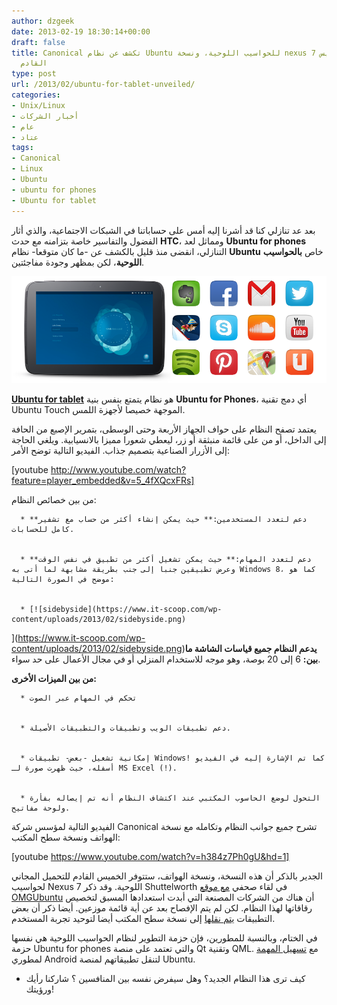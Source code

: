```yaml
---
author: dzgeek
date: 2013-02-19 18:30:14+00:00
draft: false
title: Canonical تكشف عن نظام Ubuntu للحواسيب اللوحية، ونسخة nexus 7 ستتوفر يوم الخميس
  القادم
type: post
url: /2013/02/ubuntu-for-tablet-unveiled/
categories:
- Unix/Linux
- أخبار الشركات
- عام
- عتاد
tags:
- Canonical
- Linux
- Ubuntu
- ubuntu for phones
- Ubuntu for tablet
---
```


بعد عد تنازلي كنا قد أشرنا إليه أمس على حساباتنا في الشبكات الاجتماعية، والذي أثار الفضول والتفاسير خاصة بتزامنه مع حدث **HTC**، ومماثل لعد **Ubuntu for phones** التنازلي، انقضى منذ قليل بالكشف عن -ما كان متوقعا- نظام **Ubuntu** خاص **بالحواسيب اللوحية**، لكن بمظهر وجودة مفاجئتين.


[![tablet-branded-and-apps](tablet-branded-and-apps.png)
](tablet-branded-and-apps.png)


[**Ubuntu for tablet**](http://www.ubuntu.com/devices/tablet) هو نظام يتمتع بنفس بنية **Ubuntu for Phones**، أي دمج تقنية Ubuntu Touch الموجهة خصيصا لأجهزة اللمس.

يعتمد تصفح النظام على حواف الجهاز الأربعة وحتى الوسطى، بتمرير الإصبع من الحافة إلى الداخل، أو من على قائمة منبثقة أو زر، ليعطي شعورا مميزا بالانسيابية. ويلغي الحاجة إلى الأزرار الصناعية بتصميم جذاب. الفيديو التالية توضح الأمر:

[youtube http://www.youtube.com/watch?feature=player_embedded&v=5_4fXQcxFRs]



من بين خصائص النظام:



	  * **دعم لتعدد المستخدمين:** حيث يمكن إنشاء أكثر من حساب مع تشفير كامل للحسابات.


	  * **دعم لتعدد المهام:** حيث يمكن تشغيل أكثر من تطبيق في نفس الوقت وعرض تطبيقين جنبا إلى جنب بطريقة مشابهة لما أتى به Windows 8، كما هو موضح في الصورة التالية:


	  * [![sidebyside](https://www.it-scoop.com/wp-content/uploads/2013/02/sidebyside.png)
](https://www.it-scoop.com/wp-content/uploads/2013/02/sidebyside.png)**يدعم النظام جميع قياسات الشاشة ما بين:** 6 إلى 20 بوصة، وهو موجه للاستخدام المنزلي أو في مجال الأعمال على حد سواء.

**من بين الميزات الأخرى:**



	  * تحكم في المهام عبر الصوت


	  * دعم تطبيقات الويب وتطبيقات والتطبيقات الأصيلة.


	  * إمكانية تشغيل -بعض- تطبيقات Windows! كما تم الإشارة إليه في الفيديو أسفله، حيث ظهرت صورة لـ MS Excel (!).


	  * التحول لوضع الحاسوب المكتبي عند اكتشاف النظام أنه تم إيصاله بفأرة ولوحة مفاتيح.

الفيديو التالية لمؤسس شركة Canonical تشرح جميع جوانب النظام وتكامله مع نسخة الهواتف ونسخة سطح المكتب:

[youtube https://www.youtube.com/watch?v=h384z7Ph0gU&hd=1]

الجدير بالذكر أن هذه النسخة، ونسخة الهواتف، ستتوفر الخميس القادم للتحميل المجاني لحواسيب Nexus 7 اللوحية. وقد ذكر Shuttelworth في لقاء صحفي [مع موقع OMGUbuntu](https://twitter.com/omgubuntu/status/303912907832426496) أن هناك من الشركات المصنعة التي أبدت استعدادها المسبق لتخصيص رقاقاتها لهذا النظام. لكن لم يتم الإفصاح بعد عن أية قائمة موزعين. أيضا ذكر أن بعض التطبيقات [يتم نقلها](https://twitter.com/omgubuntu/status/303914758766198784) إلى نسخة سطح المكتب أيضا لتوحيد تجربة المستخدم.

في الختام، وبالنسبة للمطورين، فإن حزمة التطوير لنظام الحواسيب اللوحية هي نفسها حزمة Ubuntu for phones والتي تعتمد على منصة Qt وتقنية QML. مع [تسهيل المهمة](https://twitter.com/omgubuntu/status/303915299181309953) لمطوري Android لتنقل تطبيقاتهم لمنصة Ubuntu.

- كيف ترى هذا النظام الجديد؟ وهل سيفرض نفسه بين المنافسين ؟ شاركنا رأيك ورؤيتك!
